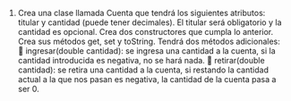 1) Crea una clase llamada Cuenta que tendrá los siguientes atributos: titular y cantidad
(puede tener decimales).
El titular será obligatorio y la cantidad es opcional. Crea dos constructores que cumpla lo
anterior.
Crea sus métodos get, set y toString.
Tendrá dos métodos adicionales:
 ingresar(double cantidad): se ingresa una cantidad a la cuenta, si la cantidad
introducida es negativa, no se hará nada.
 retirar(double cantidad): se retira una cantidad a la cuenta, si restando la cantidad
actual a la que nos pasan es negativa, la cantidad de la cuenta pasa a ser 0.
